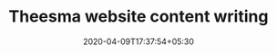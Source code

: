 ---
title: "Theesma website content writing"
image: /images/clients/logo-esm.png
tags: ["content"]
description: "https://theesma.netlify.app/"
date: 2020-04-09T17:37:54+05:30
draft: false
---